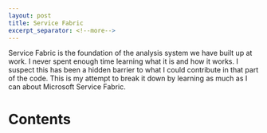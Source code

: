 ```yaml
---
layout: post
title: Service Fabric
excerpt_separator: <!--more-->
---
```


Service Fabric is the foundation of the analysis system we have built up at work. I never spent enough time learning what it is and how it works. I suspect this has been a hidden barrier to what I could contribute in that part of the code. This is my attempt to break it down by learning as much as I can about Microsoft Service Fabric. 


<!--more-->

# Contents
